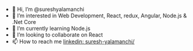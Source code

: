 - 👋 Hi, I’m @sureshyalamanchi
- 👀 I’m interested in Web Development, React, redux, Angular, Node.js & .Net Core
- 🌱 I’m currently learning Node.js
- 💞️ I’m looking to collaborate on React
- 📫 How to reach me <a target="_blank" href="https://www.linkedin.com/in/suresh-yalamanchi/">linkedin: suresh-yalamanchi/</a>

<!---
sureshyalamanchi/sureshyalamanchi is a ✨ special ✨ repository because its `README.md` (this file) appears on your GitHub profile.
You can click the Preview link to take a look at your changes.
--->
